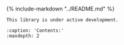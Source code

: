 {%
  include-markdown "../README.md"
%}

```{warning}
This library is under active development.
```

```{toctree}
:caption: 'Contents:'
:maxdepth: 2
